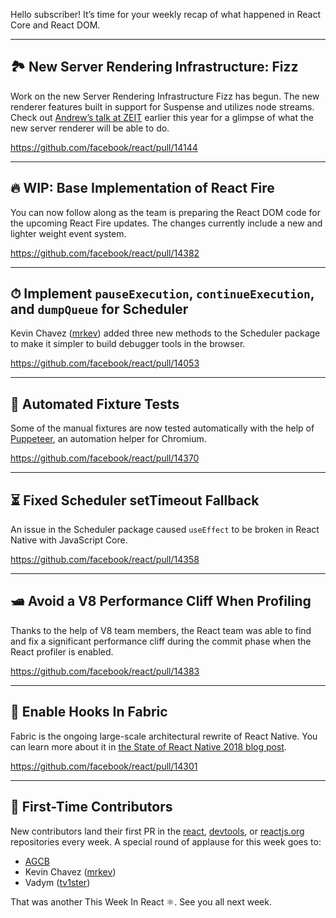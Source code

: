 Hello subscriber! It’s time for your weekly recap of what happened in React Core and React DOM.

---

## 🏞 New Server Rendering Infrastructure: Fizz

Work on the new Server Rendering Infrastructure Fizz has begun. The new renderer features built in support for Suspense and utilizes node streams. Check out [Andrew’s talk at ZEIT](https://www.youtube.com/watch?v=z-6JC0_cOns) earlier this year for a glimpse of what the new server renderer will be able to do.

https://github.com/facebook/react/pull/14144

---

## 🔥 WIP: Base Implementation of React Fire

You can now follow along as the team is preparing the React DOM code for the upcoming React Fire updates. The changes currently include a new and lighter weight event system.

https://github.com/facebook/react/pull/14382

---

## ⏱ Implement `pauseExecution`, `continueExecution`, and `dumpQueue` for Scheduler

Kevin Chavez ([mrkev](https://github.com/mrkev)) added three new methods to the Scheduler package to make it simpler to build debugger tools in the browser.

https://github.com/facebook/react/pull/14053

---

## 🐶 Automated Fixture Tests

Some of the manual fixtures are now tested automatically with the help of [Puppeteer](https://github.com/GoogleChrome/puppeteer), an automation helper for Chromium.

https://github.com/facebook/react/pull/14370

---

## ⏳ Fixed Scheduler setTimeout Fallback

An issue in the Scheduler package caused `useEffect` to be broken in React Native with JavaScript Core.

https://github.com/facebook/react/pull/14358

---

## 🛥 Avoid a V8 Performance Cliff When Profiling

Thanks to the help of V8 team members, the React team was able to find and fix a significant performance cliff during the commit phase when the React profiler is enabled.

https://github.com/facebook/react/pull/14383

---

## 📌 Enable Hooks In Fabric

Fabric is the ongoing large-scale architectural rewrite of React Native. You can learn more about it in [the State of React Native 2018 blog post](http://facebook.github.io/react-native/blog/2018/06/14/state-of-react-native-2018#architecture).

https://github.com/facebook/react/pull/14301

---

## 👏 First-Time Contributors

New contributors land their first PR in the [react](https://github.com/facebook/react), [devtools](https://github.com/facebook/react-devtools), or [reactjs.org](https://github.com/reactjs/reactjs.org) repositories every week. A special round of applause for this week goes to:

  - [AGCB](https://github.com/AGCB)
  - Kevin Chavez ([mrkev](https://github.com/mrkev))
  - Vadym ([tv1ster](https://github.com/tv1ster))

That was another This Week In React ⚛️. See you all next week.
